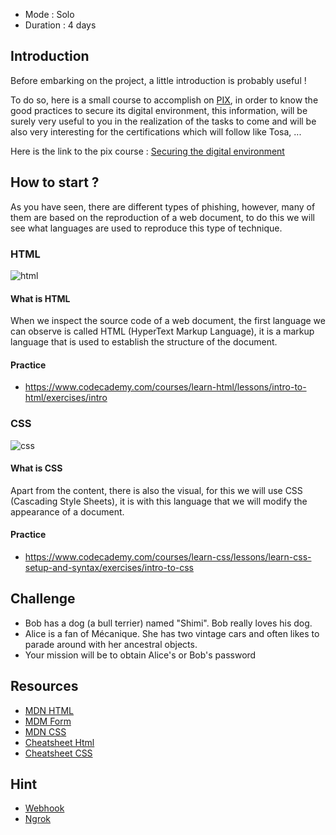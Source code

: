 
- Mode : Solo
- Duration : 4 days

## Introduction

Before embarking on the project, a little introduction is probably useful !

To do so, here is a small course to accomplish on [PIX](https://pix.org/fr/), in order to know the good practices to secure its digital environment, this information, will be surely very useful to you in the realization of the tasks to come and will be also very interesting for the certifications which will follow like Tosa, ...

Here is the link to the pix course : [Securing the digital environment](https://app.pix.org/competences/rec6rHqas39zvLZep/details)

## How to start ?

As you have seen, there are different types of phishing, however, many of them are based on the reproduction of a web document, to do this we will see what languages are used to reproduce this type of technique.

### HTML

![html](./assets/html.jpg)

#### What is HTML

When we inspect the source code of a web document, the first language we can observe is called HTML (HyperText Markup Language), it is a markup language that is used to establish the structure of the document.

#### Practice

- https://www.codecademy.com/courses/learn-html/lessons/intro-to-html/exercises/intro

### CSS

![css](./assets/css.gif)

#### What is CSS

Apart from the content, there is also the visual, for this we will use CSS (Cascading Style Sheets), it is with this language that we will modify the appearance of a document.

#### Practice

- https://www.codecademy.com/courses/learn-css/lessons/learn-css-setup-and-syntax/exercises/intro-to-css

## Challenge

- Bob has a dog (a bull terrier) named "Shimi". Bob really loves his dog. 
- Alice is a fan of Mécanique. She has two vintage cars and often likes to parade around with her ancestral objects.
- Your mission will be to obtain Alice's or Bob's password

## Resources

- [MDN HTML](https://developer.mozilla.org/en-US/docs/Learn/HTML)
- [MDM Form](https://developer.mozilla.org/en-US/docs/Web/HTML/Element/form)
- [MDN CSS](https://developer.mozilla.org/en-US/docs/Learn/CSS)
- [Cheatsheet Html](https://learnxinyminutes.com/docs/html/)
- [Cheatsheet CSS](https://learnxinyminutes.com/docs/css/)

## Hint
- [Webhook](https://webhook.site/)
- [Ngrok](https://ngrok.com/)
